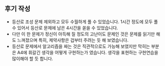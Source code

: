 ## 후기 작성

* 등산로 조성 문제 제외하고 모두 수월하게 풀 수 있었습니다. 1시간 정도에 모두 풀 수 있어서 등산로 문제에 남은 4시간을 쏟을 수 있었습니다.
* 다만 이 한 문제가 정신이 아득해 질 정도의 고난이도 문제인 것은 문제를 읽기만 해도 느껴졌으며 특히, 제약사항은 겁부터 주려는 듯 해 보였습니다.
* 등산로 문제에서 알고리즘을 짜는 것은 직관적으로도 가능해 보였지만 막히는 부분은 A4에 휘갈긴 생각을 어떻게 구현하는가 였습니다. 생각을 표현하는 구현연습을 많이해야 할 듯 합니다.